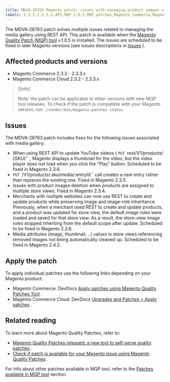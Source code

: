 ```yaml
---
title: MDVA-28763 Magento patch: issues with managing product images via REST API
labels: 2.3.2,2.3.3.x,API,MQP 1.0.5,MQP patches,Magento Commerce,Magento Commerce Cloud,Magento Quality Patches,images,support tools
---
```


The MDVA-28763 patch solves multiple issues related to managing the media gallery using REST API. This patch is available when the [Magento Quality Patch (MQP) tool](https://support.magento.com/hc/en-us/articles/360047139492) v.1.0.5 is installed. The issues are scheduled to be fixed in later Magento versions (see issues descriptions in [Issues](https://support.magento.com/hc/en-us/articles/360050056271#issues) ).

## Affected products and versions

* Magento Commerce 2.3.2 - 2.3.3.x
* Magento Commerce Cloud 2.3.2 - 2.3.3.x

>![info]
>
>Note: the patch can be applicable to other versions with new MQP tool releases. To check if the patch is compatible with your Magento version, run `./vendor/bin/magento-patches
    status` 

<h2 id="issues">Issues</h2>

The MDVA-28763 patch includes fixes for the following issues associated with media gallery:

* When using REST API to update YouTube videos ( `PUT `rest/V1/products/ {SKU}'` , Magento displays a thumbnail for the video, but the video player does not load when you click the "Play" button. Scheduled to be fixed in Magento 2.3.6.
* `PUT `/V1/products/:sku/media/:entryId`` call creates a new entry rather than replaces the existing one. Fixed in Magento 2.3.5.
* Issues with product images deletion when products are assigned to multiple store views. Fixed in Magento 2.3.4.
* Merchants with multiple websites can now use REST to create and update products while preserving image and image-role inheritance. Previously, when a merchant used REST to create and update products, and a product was updated for store view, the default image roles were loaded and saved for that store view. As a result, the store-view image roles stopped inheriting from the default scope after update. Scheduled to be fixed in Magento 2.3.6.
* Media attributes (image, thumbnail, ..) values in store views referencing removed images not being automatically cleaned up. Scheduled to be fixed in Magento 2.4.2.

## Apply the patch

To apply individual patches use the following links depending on your Magento product:

* Magento Commerce: DevDocs [Apply patches using Magento Quality Patches Tool](https://devdocs.magento.com/guides/v2.4/comp-mgr/patching/mqp.html) .
* Magento Commerce Cloud: DevDocs [Upgrades and Patches > Apply patches](https://devdocs.magento.com/cloud/project/project-patch.html) .

## Related reading

To learn more about Magento Quality Patches, refer to:

* [Magento Quality Patches released: a new tool to self-serve quality patches](https://support.magento.com/hc/en-us/articles/360047139492) .
* [Check if patch is available for your Magento issue using Magento Quality Patches](https://support.magento.com/hc/en-us/articles/360047125252) .

For info about other patches available in MQP tool, refer to the [Patches available in MQP tool](https://support.magento.com/hc/en-us/sections/360010506631-Patches-available-in-MQP-tool-) section.
 